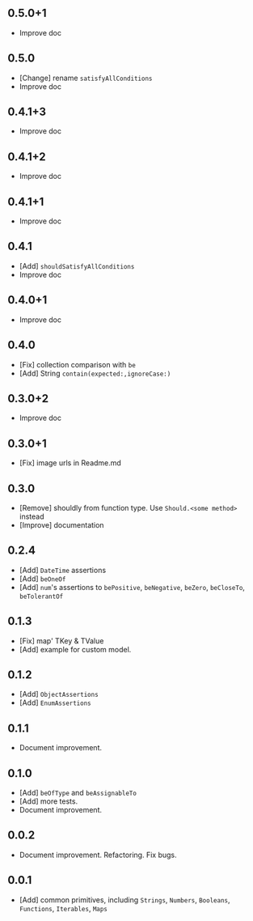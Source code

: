 ## 0.5.0+1

* Improve doc

## 0.5.0

* [Change] rename `satisfyAllConditions`
* Improve doc

## 0.4.1+3

* Improve doc

## 0.4.1+2

* Improve doc

## 0.4.1+1

* Improve doc

## 0.4.1

* [Add] `shouldSatisfyAllConditions`
* Improve doc

## 0.4.0+1

* Improve doc

## 0.4.0

* [Fix] collection comparison with `be`
* [Add] String `contain(expected:,ignoreCase:)`

## 0.3.0+2

* Improve doc

## 0.3.0+1

* [Fix] image urls in Readme.md

## 0.3.0

* [Remove] shouldly from function type. Use `Should.<some method>` instead
* [Improve] documentation

## 0.2.4

* [Add] `DateTime` assertions
* [Add] `beOneOf`
* [Add] `num`'s assertions to `bePositive`, `beNegative`, `beZero`, `beCloseTo`, `beTolerantOf`

## 0.1.3

* [Fix] map' TKey & TValue
* [Add] example for custom model.

## 0.1.2

* [Add] `ObjectAssertions`
* [Add] `EnumAssertions`

## 0.1.1

* Document improvement.

## 0.1.0

* [Add] `beOfType` and `beAssignableTo`
* [Add] more tests.
* Document improvement.

## 0.0.2

* Document improvement. Refactoring. Fix bugs.

## 0.0.1

* [Add] common primitives, including `Strings`, `Numbers`, `Booleans`, `Functions`, `Iterables`, `Maps`
